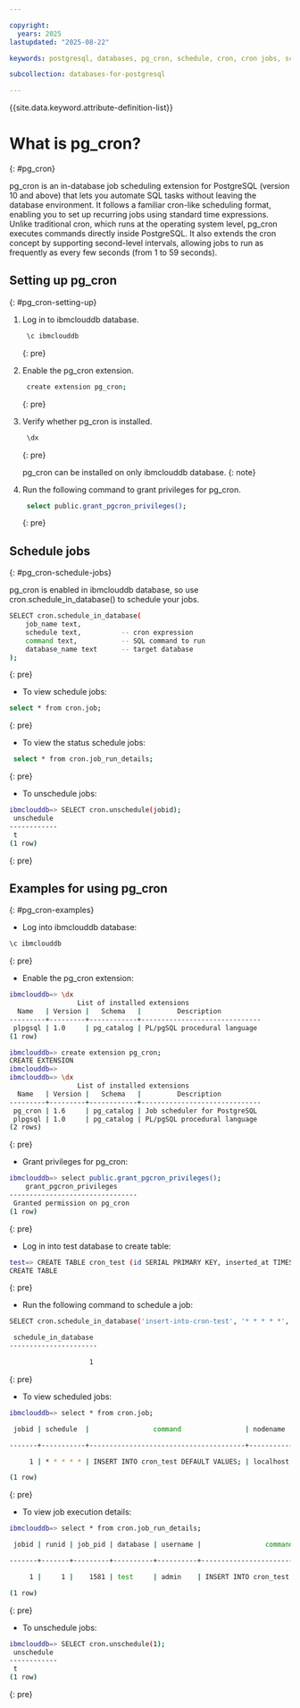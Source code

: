 ```yaml
---

copyright:
  years: 2025
lastupdated: "2025-08-22"

keywords: postgresql, databases, pg_cron, schedule, cron, cron jobs, schedule jobs, 

subcollection: databases-for-postgresql

---
```


{{site.data.keyword.attribute-definition-list}}

# What is pg_cron?
{: #pg_cron}

pg_cron is an in-database job scheduling extension for PostgreSQL (version 10 and above) that lets you automate SQL tasks without leaving the database environment.
It follows a familiar cron-like scheduling format, enabling you to set up recurring jobs using standard time expressions. Unlike traditional cron, which runs at the operating system level, pg_cron executes commands directly inside PostgreSQL. It also extends the cron concept by supporting second-level intervals, allowing jobs to run as frequently as every few seconds (from 1 to 59 seconds).

## Setting up pg_cron
{: #pg_cron-setting-up}

1. Log in to ibmclouddb database.
   
    ```sh
     \c ibmclouddb
    ```
    {: pre}
   
3. Enable the pg_cron extension.
   
    ```sh
     create extension pg_cron;
    ```
    {: pre}
   
5. Verify whether pg_cron is installed.
   
    ```sh
     \dx
     ```
   {: pre}
   
    pg_cron can be installed on only ibmclouddb database.
   {: note}

7. Run the following command to grant privileges for pg_cron.

    ```sh
     select public.grant_pgcron_privileges();
    ```
    {: pre}
   
## Schedule jobs
{: #pg_cron-schedule-jobs}

pg_cron is enabled in ibmclouddb database, so use cron.schedule_in_database() to schedule your jobs.

```sh
SELECT cron.schedule_in_database(
    job_name text,
    schedule text,          -- cron expression
    command text,           -- SQL command to run
    database_name text      -- target database
);
```
{: pre}

- To view schedule jobs:
  
```sh
select * from cron.job;
```
{: pre}

- To view the status schedule jobs:

```sh
 select * from cron.job_run_details;
```
{: pre}

- To unschedule jobs:

```sh
ibmclouddb=> SELECT cron.unschedule(jobid);
 unschedule
------------
 t
(1 row)
```
{: pre}

## Examples for using pg_cron
{: #pg_cron-examples}

- Log into ibmclouddb database:

```sh
\c ibmclouddb
```
{: pre}

- Enable the pg_cron extension:
  
```sh
ibmclouddb=> \dx
                 List of installed extensions
  Name   | Version |   Schema   |         Description
---------+---------+------------+------------------------------
 plpgsql | 1.0     | pg_catalog | PL/pgSQL procedural language
(1 row)

ibmclouddb=> create extension pg_cron;
CREATE EXTENSION
ibmclouddb=>
ibmclouddb=> \dx
                 List of installed extensions
  Name   | Version |   Schema   |         Description
---------+---------+------------+------------------------------
 pg_cron | 1.6     | pg_catalog | Job scheduler for PostgreSQL
 plpgsql | 1.0     | pg_catalog | PL/pgSQL procedural language
(2 rows)
```
{: pre}

- Grant privileges for pg_cron:
  
```sh
ibmclouddb=> select public.grant_pgcron_privileges();
    grant_pgcron_privileges
--------------------------------
 Granted permission on pg_cron
(1 row)
```
{: pre}

- Log in into test database to create table:
  
```sh
test=> CREATE TABLE cron_test (id SERIAL PRIMARY KEY, inserted_at TIMESTAMP DEFAULT now() );
CREATE TABLE
```
{: pre}

- Run the following command to schedule a job:
  
```sh
SELECT cron.schedule_in_database('insert-into-cron-test', '* * * * *', $$INSERT INTO cron_test DEFAULT VALUES;$$,'test');

 schedule_in_database
----------------------

                    1
```
{: pre}

- To view scheduled jobs:
  
```sh
ibmclouddb=> select * from cron.job;

 jobid | schedule  |                command                | nodename  | nodeport | database | username | active |        jobname

-------+-----------+---------------------------------------+-----------+----------+----------+----------+--------+-----------------------

     1 | * * * * * | INSERT INTO cron_test DEFAULT VALUES; | localhost |     5432 | test     | admin    | t      | insert-into-cron-test

(1 row)

```
{: pre}

- To view job execution details:

```sh
ibmclouddb=> select * from cron.job_run_details;

 jobid | runid | job_pid | database | username |                command                |  status   | return_message |          start_time           |           end_time

-------+-------+---------+----------+----------+---------------------------------------+-----------+----------------+-------------------------------+-------------------------------

     1 |     1 |    1581 | test     | admin    | INSERT INTO cron_test DEFAULT VALUES; | succeeded | INSERT 0 1     | 2025-08-10 16:21:00.010363+00 | 2025-08-10 16:21:00.026172+00

(1 row)
```
{: pre}

- To unschedule jobs:

```sh
ibmclouddb=> SELECT cron.unschedule(1);
 unschedule
------------
 t
(1 row)
```
{: pre}
